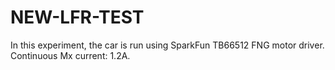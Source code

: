 # NEW-LFR-TEST

In this experiment, the car is run using SparkFun TB66512 FNG motor driver. Continuous Mx current: 1.2A.
